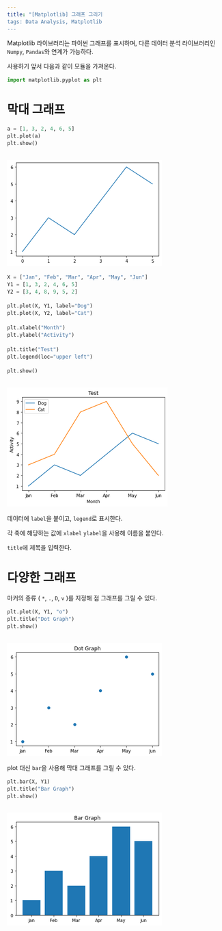 ```yaml
---
title: "[Matplotlib] 그래프 그리기
tags: Data Analysis, Matplotlib
---
```






Matplotlib 라이브러리는 파이썬 그래프를 표시하며, 다른 데이터 분석 라이브러리인 `Numpy`, `Pandas`와 연계가 가능하다.

사용하기 앞서 다음과 같이 모듈을 가져온다.


```python
import matplotlib.pyplot as plt
```

# 막대 그래프


```python
a = [1, 3, 2, 4, 6, 5]
plt.plot(a)
plt.show()
```


​    
![png](output_3_0.png)
​    



```python
X = ["Jan", "Feb", "Mar", "Apr", "May", "Jun"]
Y1 = [1, 3, 2, 4, 6, 5]
Y2 = [3, 4, 8, 9, 5, 2]

plt.plot(X, Y1, label="Dog")
plt.plot(X, Y2, label="Cat")

plt.xlabel("Month")
plt.ylabel("Activity")

plt.title("Test")
plt.legend(loc="upper left")

plt.show()
```


​    
![png](output_4_0.png)
​    


데이터에 `label`을 붙이고, `legend`로 표시한다.

각 축에 해당하는 값에 `xlabel` `ylabel`을 사용해 이름을 붙인다.

`title`에 제목을 입력한다.

# 다양한 그래프
마커의 종류 ( `*`, `.`, `D`, `v` )를 지정해 점 그래프를 그릴 수 있다. 


```python
plt.plot(X, Y1, "o")
plt.title("Dot Graph")
plt.show()
```


​    
![png](output_7_0.png)
​    


plot 대신 `bar`을 사용해 막대 그래프를 그릴 수 있다.


```python
plt.bar(X, Y1)
plt.title("Bar Graph")
plt.show()
```


​    
![png](output_9_0.png)
​    

